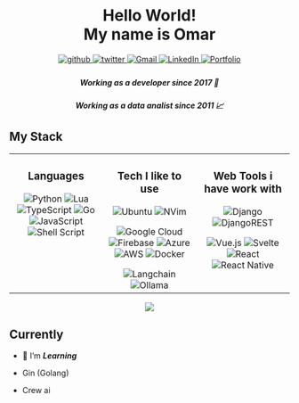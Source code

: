 

<div align="center">
<h1> Hello World! <br> My name is Omar </h1>
</div>  


<div align="center">
<a href="https://github.com/chamartin3" target="_blank">
<img src=https://img.shields.io/badge/github-%2324292e.svg?&style=for-the-badge&logo=github&logoColor=white alt=github style="margin-bottom: 5px;" />
</a>
<a href="https://twitter.com/omiengland" target="_blank">
<img src=https://img.shields.io/badge/twitter-%2300acee.svg?&style=for-the-badge&logo=twitter&logoColor=white alt=twitter style="margin-bottom: 5px;" />
</a>
<a href="mailto:omi.fullstack@gmail.com" target="_blank">
<img src=https://img.shields.io/badge/Gmail-D14836?style=for-the-badge&logo=gmail&logoColor=white alt=Gmail style="margin-bottom: 5px;" />
</a> 
<a href="https://www.linkedin.com/in/ogespana/" target="_blank">
<img src=https://img.shields.io/badge/linkedin-%230077B5.svg?style=for-the-badge&logo=linkedin&logoColor=white alt=LinkedIn style="margin-bottom: 5px;" />
</a> <a href="https://omicv-4db8f.web.app/" target="_blank">
<img src=https://img.shields.io/badge/Portfolio-%230077B5.svg?color=purple&style=for-the-badge alt=Portfolio style="margin-bottom: 5px;"  />
</a> 
</div>  



<div align="center">
<h5> Working as a developer since 2017 🚀 </h5>
<h5> Working as a data analist since 2011 📈 </h5>
</div>  






## My Stack
<table><tr><td valign="top"width="25%"><div align="center">

### Languages
![Python](https://img.shields.io/badge/python-3670A0?style=for-the-badge&logo=python&logoColor=ffdd54) 
![Lua](https://img.shields.io/badge/lua-%232C2D72.svg?style=for-the-badge&logo=lua&logoColor=white)
![TypeScript](https://img.shields.io/badge/typescript-%23007ACC.svg?style=for-the-badge&logo=typescript&logoColor=white)
![Go](https://img.shields.io/badge/go-%2300ADD8.svg?style=for-the-badge&logo=go&logoColor=white)
![JavaScript](https://img.shields.io/badge/javascript-%23323330.svg?style=for-the-badge&logo=javascript&logoColor=black&color=gold)
![Shell Script](https://img.shields.io/badge/shell_script-%23121011.svg?style=for-the-badge&logo=gnu-bash&logoColor=white)



</td><td valign="top" halign="center" width="25%"><div align="center">

### Tech I like to use
  <img alt="Ubuntu" src="https://img.shields.io/badge/Ubuntu-E95420?style=for-the-badge&logo=ubuntu&logoColor=white" />

  <img alt="NVim" src="https://img.shields.io/badge/VIM-%2311AB00.svg?style=for-the-badge&logo=vim&logoColor=white"/>



![Google Cloud](https://img.shields.io/badge/GoogleCloud-%234285F4.svg?style=for-the-badge&logo=google-cloud&logoColor=gold)
![Firebase](https://img.shields.io/badge/firebase-%23039BE5.svg?style=for-the-badge&logo=firebase)
![Azure](https://img.shields.io/badge/azure-%230072C6.svg?style=for-the-badge&logo=azure-devops&logoColor=white)
![AWS](https://img.shields.io/badge/AWS-%23FF9900.svg)
![Docker](https://img.shields.io/badge/docker-%230db7ed.svg?style=for-the-badge&logo=docker&logoColor=white)

<img alt="Langchain" src="https://img.shields.io/badge/Langchain-%23107C10.svg?style=for-the-badge&logoColor=white"/>

<img alt="Ollama" src="https://img.shields.io/badge/Ollama-%23FFFC00.svg?style=for-the-badge&logoColor=white"/>
 
</div>  
</div>  
</td><td valign="top" halign="center" width="25%"><div align="center">

### Web Tools i have work with
![Django](https://img.shields.io/badge/django-%23092E20.svg?style=for-the-badge&logo=django&logoColor=white)
![DjangoREST](https://img.shields.io/badge/DJANGO-REST-ff1709?style=for-the-badge&logo=django&logoColor=white&color=ff1709&labelColor=gray)

![Vue.js](https://img.shields.io/badge/vuejs-%2335495e.svg?style=for-the-badge&logo=vuedotjs&logoColor=%234FC08D)
![Svelte](https://img.shields.io/badge/svelte-%23f1413d.svg?style=for-the-badge&logo=svelte&logoColor=white)
![React](https://img.shields.io/badge/react-%2320232a.svg?style=for-the-badge&logo=react&logoColor=%2361DAFB)
![React Native](https://img.shields.io/badge/react_native-%2320232a.svg?style=for-the-badge&logo=react&logoColor=%2361DAFB)
</div>  
</td></tr></table>




<div align="center"><img src="https://github-readme-stats.vercel.app/api/top-langs/?username=chamartin3&theme=prussian&layout=compact&hide_border=true&hide=php,html,hack&langs_count=10" align="center" /></div>  


## Currently
- 🌱 I’m ***Learning*** 

- Gin (Golang)
- Crew ai


<br>

